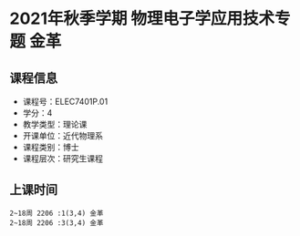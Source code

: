 # 2021年秋季学期 物理电子学应用技术专题 金革






## 课程信息

- 课程号：ELEC7401P.01
- 学分：4
- 教学类型：理论课
- 开课单位：近代物理系
- 课程类别：博士
- 课程层次：研究生课程

## 上课时间

```
2~18周 2206 :1(3,4) 金革
2~18周 2206 :3(3,4) 金革
```

